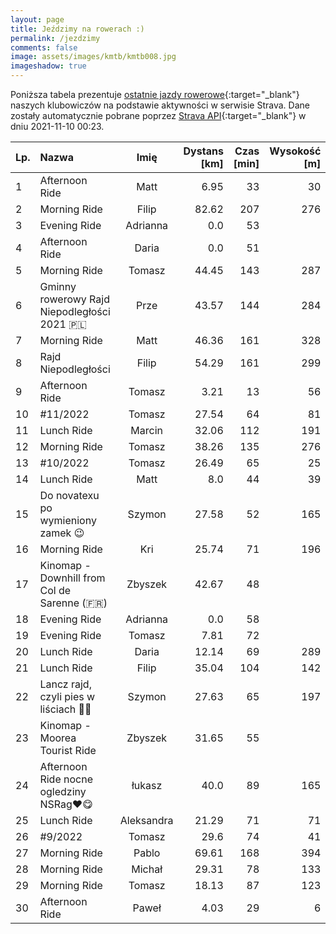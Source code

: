 ```yaml
---
layout: page
title: Jeździmy na rowerach :)
permalink: /jezdzimy
comments: false
image: assets/images/kmtb/kmtb008.jpg
imageshadow: true
---
```


Poniższa tabela prezentuje [ostatnie jazdy rowerowe](https://www.strava.com/clubs/336381){:target="_blank"} naszych klubowiczów na podstawie aktywności w serwisie Strava. Dane zostały automatycznie pobrane poprzez [Strava API](https://developers.strava.com/docs/reference/#api-Clubs-getClubActivitiesById){:target="_blank"} w dniu 2021-11-10 00:23.

Lp. | Nazwa | Imię | Dystans [km] | Czas [min] | Wysokość [m]
:--- | :--- | :---: | ---: | ---: | ---:
1|Afternoon Ride|Matt|6.95|33|30
2|Morning Ride|Filip|82.62|207|276
3|Evening Ride|Adrianna|0.0|53|
4|Afternoon Ride|Daria|0.0|51|
5|Morning Ride|Tomasz|44.45|143|287
6|Gminny rowerowy Rajd Niepodległości 2021 🇵🇱|Prze|43.57|144|284
7|Morning Ride|Matt|46.36|161|328
8|Rajd Niepodległości|Filip|54.29|161|299
9|Afternoon Ride|Tomasz|3.21|13|56
10|#11/2022|Tomasz|27.54|64|81
11|Lunch Ride|Marcin|32.06|112|191
12|Morning Ride|Tomasz|38.26|135|276
13|#10/2022|Tomasz|26.49|65|25
14|Lunch Ride|Matt|8.0|44|39
15|Do novatexu po wymieniony zamek 😉|Szymon|27.58|52|165
16|Morning Ride|Kri|25.74|71|196
17|Kinomap - Downhill from Col de Sarenne  (🇫🇷)|Zbyszek|42.67|48|
18|Evening Ride|Adrianna|0.0|58|
19|Evening Ride|Tomasz|7.81|72|
20|Lunch Ride|Daria|12.14|69|289
21|Lunch Ride|Filip|35.04|104|142
22|Lancz rajd, czyli pies w liściach 🤣🤪|Szymon|27.63|65|197
23|Kinomap - Moorea Tourist Ride|Zbyszek|31.65|55|
24|Afternoon Ride nocne ogledziny NSRag❤😋|łukasz|40.0|89|165
25|Lunch Ride|Aleksandra|21.29|71|71
26|#9/2022|Tomasz|29.6|74|41
27|Morning Ride|Pablo|69.61|168|394
28|Morning Ride|Michał|29.31|78|133
29|Morning Ride|Tomasz|18.13|87|123
30|Afternoon Ride|Paweł|4.03|29|6

